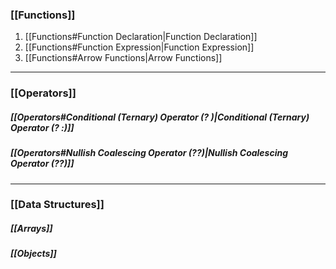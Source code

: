 ### [[Functions]]
 1. [[Functions#Function Declaration|Function Declaration]]
 2. [[Functions#Function Expression|Function Expression]] 
 3. [[Functions#Arrow Functions|Arrow Functions]]
---

### [[Operators]]
##### [[Operators#Conditional (Ternary) Operator (? )|Conditional (Ternary) Operator (? :)]]
##### [[Operators#Nullish Coalescing Operator (??)|Nullish Coalescing Operator (??)]]

---

### [[Data Structures]]
##### [[Arrays]]
##### [[Objects]]
